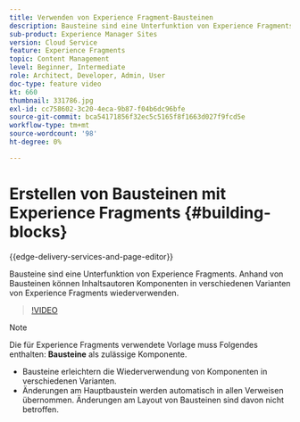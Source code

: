```yaml
---
title: Verwenden von Experience Fragment-Bausteinen
description: Bausteine sind eine Unterfunktion von Experience Fragments, die die Wiederverwendung von erstellten Komponenten in verschiedenen Varianten von Experience Fragments ermöglichen.
sub-product: Experience Manager Sites
version: Cloud Service
feature: Experience Fragments
topic: Content Management
level: Beginner, Intermediate
role: Architect, Developer, Admin, User
doc-type: feature video
kt: 660
thumbnail: 331786.jpg
exl-id: cc758602-3c20-4eca-9b87-f04b6dc96bfe
source-git-commit: bca54171856f32ec5c5165f8f1663d027f9fcd5e
workflow-type: tm+mt
source-wordcount: '98'
ht-degree: 0%

---
```


# Erstellen von Bausteinen mit Experience Fragments {#building-blocks}

{{edge-delivery-services-and-page-editor}}

Bausteine sind eine Unterfunktion von Experience Fragments. Anhand von Bausteinen können Inhaltsautoren Komponenten in verschiedenen Varianten von Experience Fragments wiederverwenden.

>[!VIDEO](https://video.tv.adobe.com/v/331786?quality=12&learn=on)

>[!NOTE]
>
> Die für Experience Fragments verwendete Vorlage muss Folgendes enthalten: **Bausteine** als zulässige Komponente.

* Bausteine erleichtern die Wiederverwendung von Komponenten in verschiedenen Varianten.
* Änderungen am Hauptbaustein werden automatisch in allen Verweisen übernommen. Änderungen am Layout von Bausteinen sind davon nicht betroffen.
